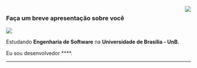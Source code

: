 <img align='right' src="https://github-readme-stats.vercel.app/api?username=luizh-gsoares&theme=default&show_icons=true">

### Faça um breve apresentação sobre você

<img src="https://img.shields.io/static/v1?label=Overview&message=LUIZH-GSOARES&color=f8efd4&style=for-the-badge&logo=GitHub">

<p>

Estudando **Engenharia de Software** na **Universidade de Brasília - UnB.**<br/>

Eu sou desenvolvedor ****.


</p>
<hr>
